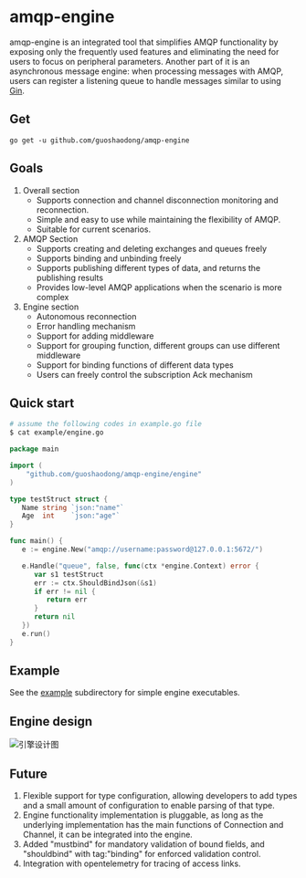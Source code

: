 # amqp-engine

amqp-engine is an integrated tool that simplifies AMQP functionality by exposing only the frequently used features and eliminating the need for users to focus on peripheral parameters.
Another part of it is an asynchronous message engine: when processing messages with AMQP, users can register a listening queue to handle messages similar to using [Gin](https://github.com/gin-gonic/gin).

## Get

    go get -u github.com/guoshaodong/amqp-engine

## Goals
1. Overall section
   - Supports connection and channel disconnection monitoring and reconnection.
   - Simple and easy to use while maintaining the flexibility of AMQP.
   - Suitable for current scenarios.
2. AMQP Section
   - Supports creating and deleting exchanges and queues freely
   - Supports binding and unbinding freely
   - Supports publishing different types of data, and returns the publishing results
   - Provides low-level AMQP applications when the scenario is more complex
3. Engine section
   - Autonomous reconnection
   - Error handling mechanism
   - Support for adding middleware
   - Support for grouping function, different groups can use different middleware
   - Support for binding functions of different data types
   - Users can freely control the subscription Ack mechanism

## Quick start
```sh
# assume the following codes in example.go file
$ cat example/engine.go
```

```go
package main

import (
	"github.com/guoshaodong/amqp-engine/engine"
)

type testStruct struct {
   Name string `json:"name"`
   Age  int    `json:"age"`
}

func main() {
   e := engine.New("amqp://username:password@127.0.0.1:5672/")

   e.Handle("queue", false, func(ctx *engine.Context) error {
      var s1 testStruct
      err := ctx.ShouldBindJson(&s1)
      if err != nil {
         return err
      }
      return nil
   })
   e.run()
}
```

## Example
See the [example](https://github.com/guoshaodong/amqp-engine/tree/main/example) subdirectory for simple engine executables.

## Engine design
![引擎设计图](https://github.com/guoshaodong/amqp-engine/blob/graphs/engine-design.jpg?inline=true)

## Future
1. Flexible support for type configuration, allowing developers to add types and a small amount of configuration to enable parsing of that type.
2. Engine functionality implementation is pluggable, as long as the underlying implementation has the main functions of Connection and Channel, it can be integrated into the engine.
3. Added "mustbind" for mandatory validation of bound fields, and "shouldbind" with tag:"binding" for enforced validation control.
4. Integration with opentelemetry for tracing of access links.
